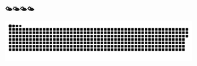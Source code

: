 ### 🌤🌤🌤🌤

<div align="left">
<picture>
  <source media="(prefers-color-scheme: dark)" srcset="https://raw.githubusercontent.com/iamlucnguyen/iamlucnguyen/output/github-contribution-grid-snake-dark.svg">
  <source media="(prefers-color-scheme: light)" srcset="https://raw.githubusercontent.com/iamlucnguyen/iamlucnguyen/output/github-contribution-grid-snake.svg">
  <img alt="Shows an illustrated sun in light color mode and a moon with stars in dark color mode." src="https://raw.githubusercontent.com/iamlucnguyen/iamlucnguyen/output/github-contribution-grid-snake.svg">
</picture>  
</div>

